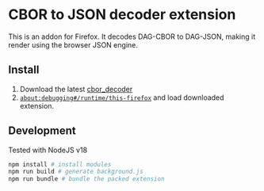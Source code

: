 # CBOR to JSON decoder extension

This is an addon for Firefox. It decodes DAG-CBOR to DAG-JSON, making it render using the browser JSON engine.

## Install

1. Download the latest [cbor_decoder](https://github.com/thibmeu/dagcbor-decoder-extension/releases)
2. [`about:debugging#/runtime/this-firefox`](about:debugging#/runtime/this-firefox) and load downloaded extension.

## Development

Tested with NodeJS v18

```bash
npm install # install modules
npm run build # generate background.js
npm run bundle # bundle the packed extension
```

